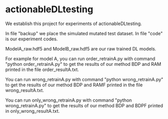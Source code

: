 # actionableDLtesting

We establish this project for experiments of actionableDLtesting.

In file "backup" we place the simulated mutated test dataset. In file "code" is our experiment codes.

ModelA_raw.hdf5 and ModelB_raw.hdf5 are our raw trained DL models.

For example for model A, you can run order_retrainA.py with command "python order_retrainA.py" to get the results of our method BDP and RAM printed in the file order_resultA.txt.

You can run wrong_retrainA.py with command "python wrong_retrainA.py" to get the results of our method BDP and RAMF printed in the file wrong_resultA.txt.

You can run only_wrong_retrainA.py with command "python wrong_retrainA.py" to get the results of our method BDP and BDPF printed in only_wrong_resultA.txt.


